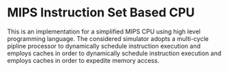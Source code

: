 # MIPS Instruction Set Based CPU

This is an implementation for a simplified MIPS CPU using high level programming language. The considered simulator 
adopts a multi-cycle pipline processor to dynamically schedule instruction execution and employs caches in order to 
dynamically schedule instruction execution and employs caches in order to expedite memory access.
